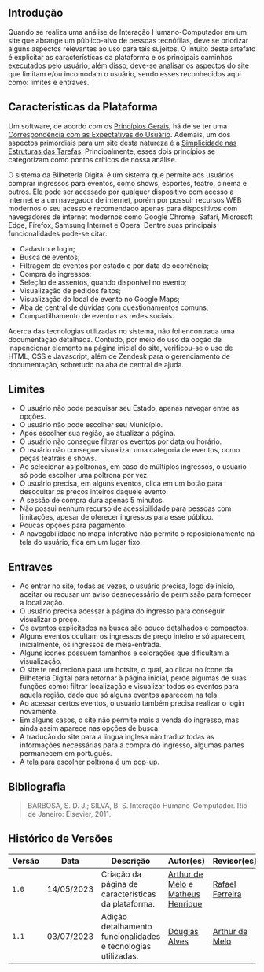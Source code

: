 ## Introdução

Quando se realiza uma análise de Interação Humano-Computador em um site que abrange um público-alvo de pessoas tecnófilas, deve se priorizar alguns aspectos relevantes ao uso para tais sujeitos. O intuito deste artefato é explicitar as características da plataforma e os principais caminhos executados pelo usuário, além disso, deve-se analisar os aspectos do site que limitam e/ou incomodam o usuário, sendo esses reconhecidos aqui como: limites e entraves.

## Características da Plataforma

Um software, de acordo com os [Princípios Gerais](https://interacao-humano-computador.github.io/2023.1-BilheteriaDigital/analise-de-requisitos/principios/), há de se ter uma [Correspondência com as Expectativas do Usuário](https://interacao-humano-computador.github.io/2023.1-BilheteriaDigital/analise-de-requisitos/principios/#correspondencia-com-as-expectativas-dos-usuarios). Ademais, um dos aspectos primordiais para um site desta natureza é a [Simplicidade nas Estruturas das Tarefas](https://interacao-humano-computador.github.io/2023.1-BilheteriaDigital/analise-de-requisitos/principios/#simplicidade-nas-estruturas-das-tarefas). Principalmente, esses dois princípios se categorizam como pontos críticos de nossa análise.

O sistema da Bilheteria Digital é um sistema que permite aos usuários comprar ingressos para eventos, como shows, esportes, teatro, cinema e outros. Ele pode ser acessado por qualquer dispositivo com acesso a internet e a um navegador de internet, porém por possuir recursos WEB modernos o seu acesso é recomendado apenas para dispositivos com navegadores de internet modernos como Google Chrome, Safari, Microsoft Edge, Firefox, Samsung Internet e Opera. Dentre suas principais funcionalidades pode-se citar:

* Cadastro e login;
* Busca de eventos;
* Filtragem de eventos por estado e por data de ocorrência;
* Compra de ingressos;
* Seleção de assentos, quando disponível no evento;
* Visualização de pedidos feitos;
* Visualização do local de evento no Google Maps;
* Aba de central de dúvidas com questionamentos comuns;
* Compartilhamento de evento nas redes sociais.

Acerca das tecnologias utilizadas no sistema, não foi encontrada uma documentação detalhada. Contudo, por meio do uso da opção de inspencionar elemento na página inicial do site, verificou-se o uso de HTML, CSS e Javascript, além de Zendesk para o gerenciamento de documentação, sobretudo na aba de central de ajuda.

## Limites

- O usuário não pode pesquisar seu Estado, apenas navegar entre as opções.
- O usuário não pode escolher seu Município.
- Após escolher sua região, ao atualizar a página.
- O usuário não consegue filtrar os eventos por data ou horário.
- O usuário não consegue visualizar uma categoria de eventos, como peças teatrais e shows.
- Ao selecionar as poltronas, em caso de múltiplos ingressos, o usuário só pode escolher uma poltrona por vez.
- O usuário precisa, em alguns eventos, clica em um botão para desocultar os preços inteiros daquele evento.
- A sessão de compra dura apenas 5 minutos.
- Não possui nenhum recurso de acessibilidade para pessoas com limitações, apesar de oferecer ingressos para esse público.
- Poucas opções para pagamento.
- A navegabilidade no mapa interativo não permite o reposicionamento na tela do usuário, fica em um lugar fixo.

## Entraves

- Ao entrar no site, todas as vezes, o usuário precisa, logo de início, aceitar ou recusar um aviso desnecessário de permissão para fornecer a localização.
- O usuário precisa acessar à página do ingresso para conseguir visualizar o preço.
- Os eventos explicitados na busca são pouco detalhados e compactos.
- Alguns eventos ocultam os ingressos de preço inteiro e só aparecem, inicialmente, os ingressos de meia-entrada.
- Alguns ícones possuem tamanhos e colorações que dificultam a visualização.
- O site te redireciona para um hotsite, o qual, ao clicar no ícone da Bilheteria Digital para retornar à página inicial, perde algumas de suas funções como: filtrar localização e visualizar todos os eventos para aquela região, dado que só alguns eventos aparecem na tela.
- Ao acessar certos eventos, o usuário também precisa realizar o login novamente.
- Em alguns casos, o site não permite mais a venda do ingresso, mas ainda assim aparece nas opções de busca.
- A tradução do site para a língua inglesa não traduz todas as informações necessárias para a compra do ingresso, algumas partes permanecem em português.
- A tela para escolher poltrona é um pop-up.

## Bibliografia

> BARBOSA, S. D. J.; SILVA, B. S. Interação Humano-Computador. Rio de Janeiro: Elsevier, 2011.

## Histórico de Versões

| Versão | Data       | Descrição                         | Autor(es)                                                                                   | Revisor(es)                                                                                         |
| ------ | ---------- | --------------------------------- | ------------------------------------------------------------------------------------------- | --------------------------------------------------------------------------------------------------- |
| `1.0`  | 14/05/2023 | Criação da página de características da plataforma. | [Arthur de Melo](https://github.com/arthurmlv) e [Matheus Henrique](https://github.com/mathonaut) | [Rafael Ferreira](https://github.com/RafaelCLG0)    
| `1.1`  | 03/07/2023 | Adição detalhamento funcionalidades e tecnologias utilizadas. | [Douglas Alves](https://github.com/dougAlvs) | [Arthur de Melo](https://github.com/arthurmlv)